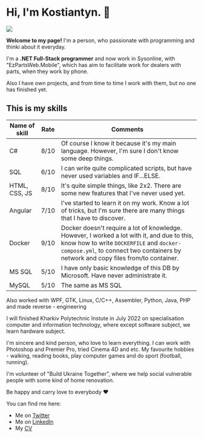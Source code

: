 # Hi, I'm Kostiantyn. 👋

![](https://habrastorage.org/webt/dj/ea/wz/djeawzfov9jtf3xcbcukpxgrwas.jpeg)

**Welcome to my page!** I'm a person, who passionate with programming and thinki about it everyday. 

I'm a **.NET Full-Stack programmer** and now work in Sysonline, with "EzPartsWeb.Mobile", which has aim to facilitate work for dealers with parts, when they work by phone.

Also I have own projects, and from time to time I work with them, but no one has finished yet.

## This is my skills

Name of skill | Rate | Comments
----- | ----- | ----- 
C# | 8/10 | Of course I know it because it's my main language. However, I'm sure I don't know some deep things.
SQL | 6/10 | I can write quite complicated scripts, but have never used variables and IF...ELSE.
HTML, CSS, JS | 8/10 | It's quite simple things, like 2x2. There are some new features that I've never used yet.
Angular | 7/10 | I've started to learn it on my work. Know a lot of tricks, but I'm sure there are many things that I have to discover.
Docker | 9/10 | Docker doesn't require a lot of knowledge. However, I worked a lot with it, and due to this, know how to write ```DOCKERFILE``` and ```docker-compose.yml```, to connect two containers by network and copy files from/to container.
MS SQL | 5/10 | I have only basic knowledge of this DB by Microsoft. Have never administrate it.
MySQL | 5/10 | The same as MS SQL

Also worked with WPF, GTK, Linux, C/C++, Assembler, Python, Java, PHP and made reverse - engineering

I will finished Kharkiv Polytechnic Instute in July 2022 on specialisation computer and information technology, where except software subject, we learn hardware subject.

I'm sincere and kind person, who love to learn everything. I can work with Photoshop and Premier Pro, tried Cinema 4D and etc. My favourite hobbies - walking, reading books, play computer games and do sport (football, running).

I'm volunteer of "Build Ukraine Together", where we help social vulnerable people with some kind of home renovation. 

Be happy and carry love to everybody ♥

You can find me here:

- Me on [Twitter](https://twitter.com/KSharykin)
- Me on [LinkedIn](https://www.linkedin.com/in/kostiantyn-sharykin-56781a224/)
- My [CV](https://github.com/hunterlan/hunterlan/blob/master/Kostiantyn_Sharykin_CV_2022.pdf)

